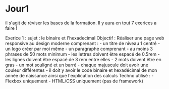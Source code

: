 # Jour1
il s'agit de réviser les bases de la formation. Il y aura en tout 7 exerices a faire !

Exerice 1 : 
sujet : le binaire et l'hexadecimal
Objectif : Réaliser une page web responsive au design moderne comprenant :
                - un titre de niveau 1 centré
                - un logo créer par moi même
                - un paragraphe comprenant 
                    - au moins 3 phrases de 50 mots minimum
                    - les lettres doivent être espacé de 0.5rem
                    - les lignes doivent être espacé de 3 rem entre elles
                    - 2 mots doivent être en gras
                    - un mot souligné et un barré
                    - chaque majuscule doit avoir une couleur différentes
                - il doit y avoir le code binaire et hexadécimal de mon année de naissance ainsi que l'explication des calculs
Techno utilisé : - Flexbox uniquement
                 - HTML/CSS uniquement (pas de framework)    